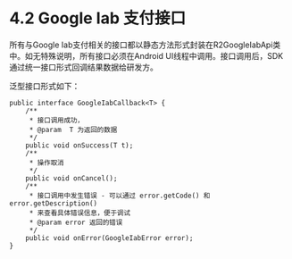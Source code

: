 # 4.2 Google Iab 支付接口



所有与Google Iab支付相关的接口都以静态方法形式封装在R2GoogleIabApi类中。如无特殊说明，所有接口必须在Android UI线程中调用。接口调用后，SDK通过统一接口形式回调结果数据给研发方。

泛型接口形式如下：

```text
public interface GoogleIabCallback<T> {
    /**
     * 接口调用成功，
     * @param  T 为返回的数据
     */
    public void onSuccess(T t);
    /**
     * 操作取消
     */
    public void onCancel();
    /**
     * 接口调用中发生错误 - 可以通过 error.getCode() 和error.getDescription()
     * 来查看具体错误信息，便于调试
     * @param error 返回的错误
     */
    public void onError(GoogleIabError error);
}
```


